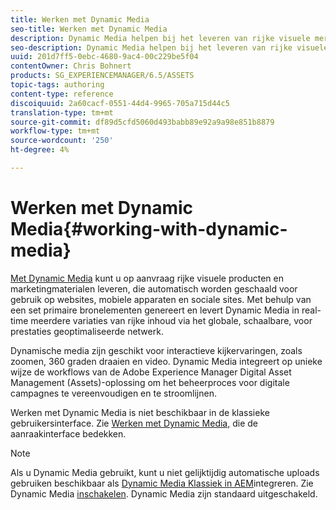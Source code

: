 ```yaml
---
title: Werken met Dynamic Media
seo-title: Werken met Dynamic Media
description: Dynamic Media helpen bij het leveren van rijke visuele merchandising- en marketingmiddelen op aanvraag, die automatisch worden geschaald voor gebruik op internet-, mobiele en sociale sites. Met behulp van een set primaire bronelementen genereren en leveren Dynamic Media in real-time meerdere variaties van rijke inhoud via het globale, schaalbare, geoptimaliseerde netwerk
seo-description: Dynamic Media helpen bij het leveren van rijke visuele merchandising- en marketingmiddelen op aanvraag, die automatisch worden geschaald voor gebruik op internet-, mobiele en sociale sites. Met behulp van een set primaire bronelementen genereren en leveren Dynamic Media in real-time meerdere variaties van rijke inhoud via het globale, schaalbare, geoptimaliseerde netwerk
uuid: 201d7ff5-0ebc-4680-9ac4-00c229be5f04
contentOwner: Chris Bohnert
products: SG_EXPERIENCEMANAGER/6.5/ASSETS
topic-tags: authoring
content-type: reference
discoiquuid: 2a60cacf-0551-44d4-9965-705a715d44c5
translation-type: tm+mt
source-git-commit: df89d5cfd5060d493babb89e92a9a98e851b8879
workflow-type: tm+mt
source-wordcount: '250'
ht-degree: 4%

---
```



# Werken met Dynamic Media{#working-with-dynamic-media}

[Met Dynamic Media](https://www.adobe.com/solutions/web-experience-management/dynamic-media.html) kunt u op aanvraag rijke visuele producten en marketingmaterialen leveren, die automatisch worden geschaald voor gebruik op websites, mobiele apparaten en sociale sites. Met behulp van een set primaire bronelementen genereert en levert Dynamic Media in real-time meerdere variaties van rijke inhoud via het globale, schaalbare, voor prestaties geoptimaliseerde netwerk.

Dynamische media zijn geschikt voor interactieve kijkervaringen, zoals zoomen, 360 graden draaien en video. Dynamic Media integreert op unieke wijze de workflows van de Adobe Experience Manager Digital Asset Management (Assets)-oplossing om het beheerproces voor digitale campagnes te vereenvoudigen en te stroomlijnen.

Werken met Dynamic Media is niet beschikbaar in de klassieke gebruikersinterface. Zie [Werken met Dynamic Media,](/help/assets/dynamic-media.md) die de aanraakinterface bedekken.

>[!NOTE]
>
>Als u Dynamic Media gebruikt, kunt u niet gelijktijdig automatische uploads gebruiken beschikbaar als [Dynamic Media Klassiek in AEM](/help/sites-administering/scene7.md)integreren. Zie Dynamic Media [inschakelen](/help/assets/config-dynamic.md#enabling-dynamic-media). Dynamic Media zijn standaard uitgeschakeld.

